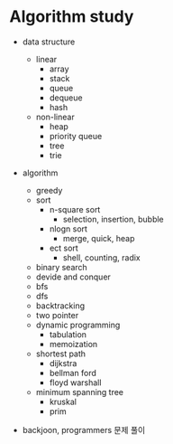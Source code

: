 # Algorithm study
- data structure
  - linear
    - array
    - stack
    - queue
    - dequeue
    - hash
  - non-linear
    - heap
    - priority queue
    - tree
    - trie
    
- algorithm
  - greedy
  - sort
    - n-square sort
      - selection, insertion, bubble
    - nlogn sort
      - merge, quick, heap
    - ect sort
      - shell, counting, radix
  - binary search
  - devide and conquer
  - bfs
  - dfs
  - backtracking
  - two pointer
  - dynamic programming
    - tabulation
    - memoization
  - shortest path
    - dijkstra
    - bellman ford
    - floyd warshall
  - minimum spanning tree
    - kruskal
    - prim

- backjoon, programmers 문제 풀이
